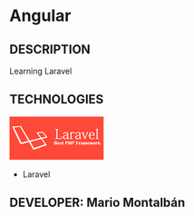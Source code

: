 # Angular

## DESCRIPTION

Learning Laravel

## TECHNOLOGIES

[![Laravel](images/laravel.png)](https://www.mongodb.com/)


- Laravel

## DEVELOPER: Mario Montalbán